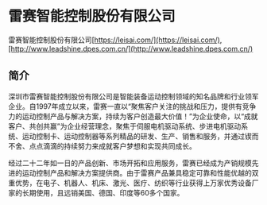 # 雷赛智能控制股份有限公司

雷赛智能控制股份有限公司[https://leisai.com/](https://leisai.com/),[http://www.leadshine.dpes.com.cn/](http://www.leadshine.dpes.com.cn/)

## 简介
深圳市雷赛智能控制股份有限公司是智能装备运动控制领域的知名品牌和行业领军企业。自1997年成立以来，雷赛一直以“聚焦客户关注的挑战和压力，提供有竞争力的运动控制产品与解决方案，持续为客户创造最大价值！”为企业使命，以“成就客户、共创共赢”为企业经营理念，聚焦于伺服电机驱动系统、步进电机驱动系统、运动控制卡、运动控制器等系列精品的研发、生产、销售和服务，并通过锲而不舍、点点滴滴的持续努力来成就客户梦想和实现共同成长。

经过二十二年如一日的产品创新、市场开拓和应用服务，雷赛已经成为产销规模先进的运动控制产品和解决方案提供商。由于雷赛产品兼具稳定可靠和性能优越的双重优势，在电子、机器人、机床、激光、医疗、纺织等行业获得上万家优秀设备厂家的长期使用，且远销美国、德国、印度等60多个国家。 